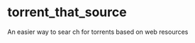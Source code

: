 torrent_that_source
===================

An easier way to sear ch for torrents based on web resources
